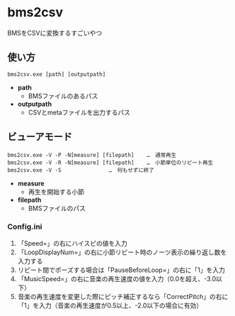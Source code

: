 # bms2csv
BMSをCSVに変換するすごいやつ 

## 使い方
```
bms2csv.exe [path] [outputpath]
```
- **path**
  - BMSファイルのあるパス
- **outputpath**
  - CSVとmetaファイルを出力するパス

## ビューアモード
```
bms2csv.exe -V -P -N[measure] [filepath]	…　通常再生
bms2csv.exe -V -R -N[measure] [filepath]	…　小節単位のリピート再生
bms2csv.exe -V -S				…　何もせずに終了
```
- **measure**
  - 再生を開始する小節
- **filepath**
  - BMSファイルのパス

### Config.ini
1. 「Speed=」の右にハイスピの値を入力
1. 「LoopDisplayNum=」の右に小節リピート時のノーツ表示の繰り返し数を入力する
1. リピート間でポーズする場合は「PauseBeforeLoop=」の右に「1」を入力
1. 「MusicSpeed=」の右に音楽の再生速度の値を入力（0.0を超え、-3.0以下）
1. 音楽の再生速度を変更した際にピッチ補正するなら「CorrectPitch」の右に「1」を入力（音楽の再生速度が0.5以上、-2.0以下の場合に有効）
